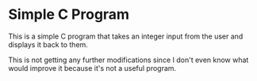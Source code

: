 # Simple C Program

This is a simple C program that takes an integer input from the user and displays it back to them.

This is not getting any further modifications since I don't even know what would improve it because it's not 
a useful program.